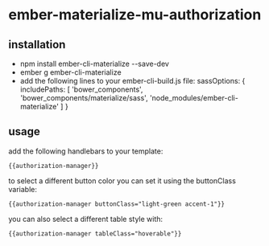 # ember-materialize-mu-authorization

## installation

+ npm install ember-cli-materialize --save-dev
+ ember g ember-cli-materialize
+ add the following lines to your ember-cli-build.js file:
    sassOptions: {
      includePaths: [
        'bower_components',
        'bower_components/materialize/sass',
        'node_modules/ember-cli-materialize'
      ]
    }

## usage

add the following handlebars to your template:
```
{{authorization-manager}}
```

to select a different button color you can set it using the buttonClass variable:
```
{{authorization-manager buttonClass="light-green accent-1"}}
```

you can also select a different table style with:
```
{{authorization-manager tableClass="hoverable"}}
```
